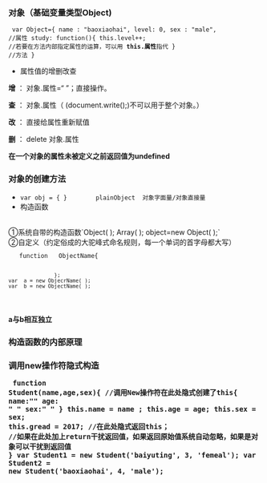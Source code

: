 <h3>对象（基础变量类型Object)</h3>

<code><pre>
 var Object={
            name : "baoxiaohai",
            level:  0,
            sex  : "male",       //属性
            study: function(){
               this.level++;     //若要在方法内部指定属性的运算，可以用 **this.属性**指代
            }                    //方法
        }
</pre></code>

 - 属性值的增删改查
 
**增** ： 对象.属性=“ ”；直接操作。  

**查** ： 对象.属性（ (document.write();)不可以用于整个对象。）

**改** ： 直接给属性重新赋值

**删** ： delete 对象.属性

**在一个对象的属性未被定义之前返回值为undefined**

<h3>对象的创建方法</h3>

 - `var obj = { }        plainObject  对象字面量/对象直接量`
 - 构造函数
 <br>
 ①系统自带的构造函数`Object( );  Array( ); object=new Object( );`<br>
 ②自定义（约定俗成的大驼峰式命名规则，每一个单词的首字母都大写）
   <code><pre>
   function   ObjectName{
				  
				   };
	var  a = new ObjecrName( );
	var  b = new ObjectName( );
   </pre></code>
   **a与b相互独立**
   
<h3>构造函数的内部原理<h3>

**调用new操作符隐式构造**
<code><pre>
 function Student(name,age,sex){
           //调用New操作符在此处隐式创建了this{
             name:""   age: " "   sex:" "
           }
            this.name = name ;
            this.age = age;
            this.sex = sex;
            this.gread = 2017;
           //在此处隐式返回this；
           //如果在此处加上return干扰返回值，如果返回原始值系统自动忽略，如果是对象可以干扰到返回值
        }
        var Student1 = new Student('baiyuting', 3, 'femeal');
        var Student2 = new Student('baoxiaohai', 4, 'male');
</pre></code>
